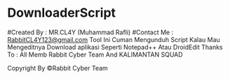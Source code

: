 # DownloaderScript
#Created By   : MR.CL4Y (Muhammad Rafli)
#Contact Me   : RabbitCL4Y123@gmail.com
Tool Ini Cuman Mengunduh Script Kalau Mau Mengeditnya Download aplikasi Seperti Notepad++ Atau DroidEdit
Thanks To : All Memb Rabbit Cyber Team And KALIMANTAN SQUAD

Copyright By ©Rabbit Cyber Team
